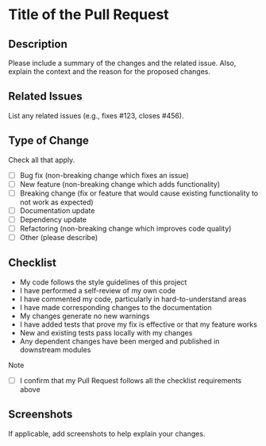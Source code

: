 # Title of the Pull Request

## Description
Please include a summary of the changes and the related issue. Also, explain the context and the reason for the proposed changes.

## Related Issues
List any related issues (e.g., fixes #123, closes #456).

## Type of Change
Check all that apply.

- [ ] Bug fix (non-breaking change which fixes an issue)
- [ ] New feature (non-breaking change which adds functionality)
- [ ] Breaking change (fix or feature that would cause existing functionality to not work as expected)
- [ ] Documentation update
- [ ] Dependency update
- [ ] Refactoring (non-breaking change which improves code quality)
- [ ] Other (please describe)

## Checklist
- My code follows the style guidelines of this project
- I have performed a self-review of my own code
- I have commented my code, particularly in hard-to-understand areas
- I have made corresponding changes to the documentation
- My changes generate no new warnings
- I have added tests that prove my fix is effective or that my feature works
- New and existing tests pass locally with my changes
- Any dependent changes have been merged and published in downstream modules

> [!NOTE]
> - [ ] I confirm that my Pull Request follows all the checklist requirements above

## Screenshots
If applicable, add screenshots to help explain your changes.
